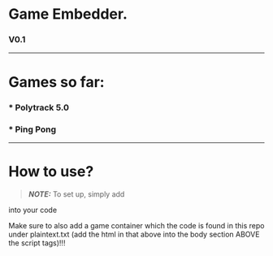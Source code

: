 # Game Embedder.
### V0.1
___________________________
# Games so far:
### * Polytrack 5.0
### * Ping Pong
___________________________
# How to use?
> **_NOTE:_**  To set up, simply add 
<body>
  <div id="gameContainer"></div>

  <script src="https://cdn.jsdelivr.net/gh/FlixifyTVisbackformoregithub/gameembederw-cdn/embed-games.js"
          data-api="https://cdn.jsdelivr.net/gh/FlixifyTVisbackformoregithub/gameembederw-cdn/games.json"
          data-target="#gameContainer"></script>
</body>

into your code

Make sure to also add a game container which the code is found in this repo under plaintext.txt (add the html in that above into the body section ABOVE the script tags)!!!
